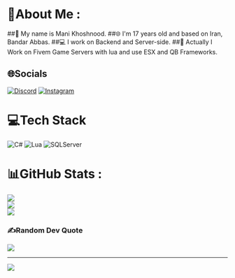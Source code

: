 # 💫About Me :
##📝 My name is Mani Khoshnood.
##🌐 I'm 17 years old and based on Iran, Bandar Abbas.
##💻 I work on Backend and Server-side.
##👥 Actually I Work on Fivem Game Servers with lua and use ESX and QB Frameworks.

## 🌐Socials
[![Discord](https://img.shields.io/badge/Discord-%237289DA.svg?logo=discord&logoColor=white)](htttps://discord.gg/Mani#1000) [![Instagram](https://img.shields.io/badge/Instagram-%23E4405F.svg?logo=Instagram&logoColor=white)](https://instagram.com/themani-kh) 

# 💻Tech Stack
![C#](https://img.shields.io/badge/c%23-%23239120.svg?style=for-the-badge&logo=c-sharp&logoColor=white) ![Lua](https://img.shields.io/badge/lua-%2327A2FF.svg?style=for-the-badge&logo=lua&logoColor=white) ![SQLServer](https://img.shields.io/badge/sqlserver-%2331A8FF.svg?style=for-the-badge&logo=sqlserver&logoColor=white)
# 📊GitHub Stats :
![](https://github-readme-stats.vercel.app/api?username=theMani-kh&theme=radical&hide_border=true&include_all_commits=false&count_private=true)<br/>
![](https://github-readme-streak-stats.herokuapp.com/?user=theMani-kh&theme=radical&hide_border=true)<br/>
![](https://github-readme-stats.vercel.app/api/top-langs/?username=theMani-kh&theme=radical&hide_border=true&include_all_commits=false&count_private=true&layout=compact)

### ✍️Random Dev Quote
![](https://quotes-github-readme.vercel.app/api?type=horizontal&theme=radical)

---
![](https://komarev.com/ghpvc/?username=theMani-kh&label=Visitors+Count&color=brightgreen)
